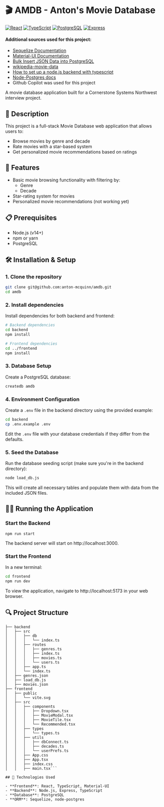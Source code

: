 # 🎬 AMDB - Anton's Movie Database

[![React](https://img.shields.io/badge/React-20232A?style=for-the-badge&logo=react&logoColor=61DAFB)](https://reactjs.org/)
[![TypeScript](https://img.shields.io/badge/TypeScript-007ACC?style=for-the-badge&logo=typescript&logoColor=white)](https://www.typescriptlang.org/)
[![PostgreSQL](https://img.shields.io/badge/PostgreSQL-316192?style=for-the-badge&logo=postgresql&logoColor=white)](https://www.postgresql.org/)
[![Express](https://img.shields.io/badge/Express-000000?style=for-the-badge&logo=express&logoColor=white)](https://expressjs.com/)

#### Additional sources used for this project:
- [Sequelize Documentation](https://sequelize.org/)
- [Material-UI Documentation](https://mui.com/)
- [Bulk Insert JSON Data into PostgreSQL](https://dev.to/yugabyte/bulk-loading-data-in-postgresql-with-nodejs-and-sequelize-1bn7)
- [wikipedia-movie-data](https://github.com/prust/wikipedia-movie-data?tab=readme-ov-file)
- [How to set up a node.js backend with typescript](https://dev.to/sulistef/how-to-set-up-a-nodejs-backend-using-expressjs-and-typescript-1655)
- [Node-Postgres docs](https://node-postgres.com/apis/pool)
- Github Copilot was used for this project

A movie database application built for a Cornerstone Systems Northwest interview project.

## 📝 Description

This project is a full-stack Movie Database web application that allows users to:

- Browse movies by genre and decade
- Rate movies with a star-based system
- Get personalized movie recommendations based on ratings

## 🚀 Features

- Basic movie browsing functionality with filtering by:
  - Genre
  - Decade
- Star-rating system for movies
- Personalized movie recommendations (not working yet)

## 📋 Prerequisites

- Node.js (v14+)
- npm or yarn
- PostgreSQL

## 🛠️ Installation & Setup

### 1. Clone the repository

```bash
git clone git@github.com:anton-mcquinn/amdb.git
cd amdb
```

### 2. Install dependencies

Install dependencies for both backend and frontend:

```bash
# Backend dependencies
cd backend
npm install

# Frontend dependencies
cd ../frontend
npm install
```

### 3. Database Setup

Create a PostgreSQL database:

```bash
createdb amdb
```

### 4. Environment Configuration


Create a `.env` file in the backend directory using the provided example:

```bash
cd backend
cp .env.example .env
```

Edit the `.env` file with your database credentials if they differ from the defaults.

### 5. Seed the Database

Run the database seeding script (make sure you're in the backend directory):
```bash
node load_db.js
```

This will create all necessary tables and populate them with data from the included JSON files.

## 🏃‍♂️ Running the Application

### Start the Backend
```
npm run start
```

The backend server will start on http://localhost:3000.

### Start the Frontend

In a new terminal:

```bash
cd frontend
npm run dev
```
To view the application, navigate to http://localhost:5173 in your web browser.


## 🔍 Project Structure

```
├── backend
│   ├── src
│   │   ├── db
│   │   │   └── index.ts
│   │   ├── routes
│   │   │   ├── genres.ts
│   │   │   ├── index.ts
│   │   │   ├── movies.ts
│   │   │   └── users.ts
│   │   ├── app.ts
│   │   └── index.ts
│   ├── genres.json
│   ├── load_db.js
│   ├── movies.json
├── frontend
│   ├── public
│   │   └── vite.svg
│   ├── src
│   │   ├── components
│   │   │   ├── Dropdown.tsx
│   │   │   ├── MovieModal.tsx
│   │   │   ├── MovieTile.tsx
│   │   │   └── Recommended.tsx
│   │   ├── types
│   │   │   └── types.ts
│   │   ├── utils
│   │   │   ├── dbConnect.ts
│   │   │   ├── decades.ts
│   │   │   └── userPrefs.ts
│   │   ├── App.css
│   │   ├── App.tsx
│   │   ├── index.css
│   │   ├── main.tsx```

## 🧪 Technologies Used

- **Frontend**: React, TypeScript, Material-UI
- **Backend**: Node.js, Express, TypeScript
- **Database**: PostgreSQL
- **ORM**: Sequelize, node-postgres

